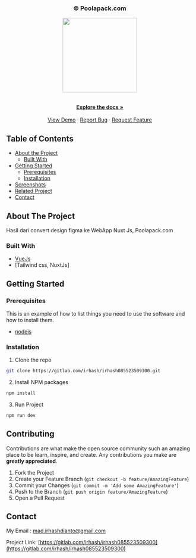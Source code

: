 <p align="center">

  <h3 align="center">&copy; Poolapack.com</h3>
  <p align="center">
    <image align="center" width="200" src='./assets/img/logo2.png' />
  </p>

  <p align="center">
    <br />
    <a href="https://gitlab.com/irhash/irhash085523509300"><strong>Explore the docs »</strong></a>
    <br />
    <br />
    <a href="http://localhost:3000//">View Demo</a>
    ·
    <a href="https://gitlab.com/irhash/irhash085523509300/issues">Report Bug</a>
    ·
    <a href="https://gitlab.com/irhash/irhash085523509300/issues">Request Feature</a>
  </p>
</p>



<!-- TABLE OF CONTENTS -->
## Table of Contents

* [About the Project](#about-the-project)
  * [Built With](#built-with)
* [Getting Started](#getting-started)
  * [Prerequisites](#prerequisites)
  * [Installation](#installation)
* [Screenshots](#screenshots)
* [Related Project](#related-project-backend)
* [Contact](#contact)



<!-- ABOUT THE PROJECT -->
## About The Project


Hasil dari convert design figma ke WebApp Nuxt Js, Poolapack.com

### Built With

* [VueJs](https://vue.org/)
* [Tailwind css, NuxtJs]


<!-- GETTING STARTED -->
## Getting Started

### Prerequisites

This is an example of how to list things you need to use the software and how to install them.

* [nodejs](https://nodejs.org/en/download/)

### Installation

1. Clone the repo
```sh
git clone https://gitlab.com/irhash/irhash085523509300.git
```
2. Install NPM packages
```sh
npm install
```
3. Run Project
```sh
npm run dev
```



<!-- ROADMAP -->
<!-- CONTRIBUTING -->
## Contributing

Contributions are what make the open source community such an amazing place to be learn, inspire, and create. Any contributions you make are **greatly appreciated**.

1. Fork the Project
2. Create your Feature Branch (`git checkout -b feature/AmazingFeature`)
3. Commit your Changes (`git commit -m 'Add some AmazingFeature'`)
4. Push to the Branch (`git push origin feature/AmazingFeature`)
5. Open a Pull Request



<!-- CONTACT -->
## Contact

My Email : mad.irhashdianto@gmail.com

Project Link: [https://gitlab.com/irhash/irhash085523509300](https://gitlab.com/irhash/irhash085523509300)


